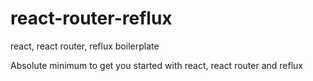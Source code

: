 # react-router-reflux
react, react router, reflux boilerplate

Absolute minimum to get you started with react, react router and reflux